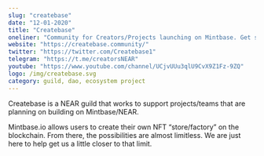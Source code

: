 ```yaml
---
slug: "createbase"
date: "12-01-2020"
title: "Createbase"
oneliner: "Community for Creators/Projects launching on Mintbase. Get support/funding and connect with other creatives!"
website: "https://createbase.community/"
twitter: "https://twitter.com/Createbase1"
telegram: "https://t.me/creatorsNEAR"
youtube: "https://www.youtube.com/channel/UCjvUUu3qlU9CvX9Z1Fz-9ZQ"
logo: /img/createbase.svg
category: guild, dao, ecosystem project	
---
```


Createbase is a NEAR guild that works to support projects/teams that are planning on building on Mintbase/NEAR.

Mintbase.io allows users to create their own NFT “store/factory” on the blockchain. From there, the possibilities are almost limitless. We are just here to help get us a little closer to that limit.
